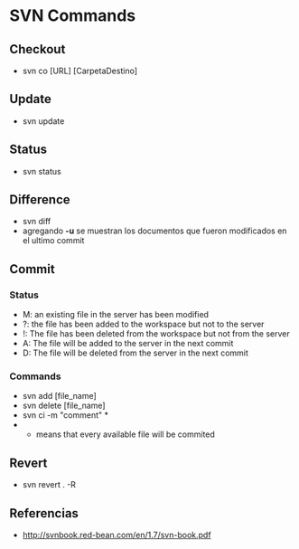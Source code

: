 # SVN Commands

## Checkout
- svn co [URL] [CarpetaDestino]

## Update
- svn update

## Status
- svn status

## Difference
- svn diff
 - agregando **-u** se muestran los documentos que fueron modificados en el ultimo commit

## Commit
### Status
- M: an existing file in the server has been modified
- ?: the file has been added to the workspace but not to the server
- !: The file has been deleted from the workspace but not from the server
- A: The file will be added to the server in the next commit
- D: The file will be deleted from the server in the next commit

### Commands
- svn add [file_name]
- svn delete [file_name]
- svn ci -m "comment" *
 - *  means that every available file will be commited
 
## Revert
- svn revert . -R

## Referencias
- http://svnbook.red-bean.com/en/1.7/svn-book.pdf
